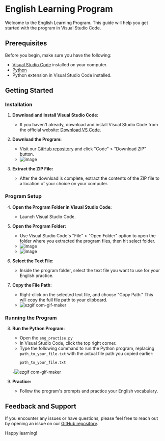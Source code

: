 # English Learning Program

Welcome to the English Learning Program. This guide will help you get started with the program in Visual Studio Code.

## Prerequisites

Before you begin, make sure you have the following:

- [Visual Studio Code](https://code.visualstudio.com/download) installed on your computer.
- [Python](https://www.python.org)
- Python extension in Visual Studio Code installed.

## Getting Started

### Installation

1. **Download and Install Visual Studio Code:**
   - If you haven't already, download and install Visual Studio Code from the official website: [Download VS Code](https://code.visualstudio.com/download).

2. **Download the Program:**
   - Visit our [GitHub repository](https://github.com/WattoX00/Eng_learing) and click "Code" > "Download ZIP" button.
   - ![image](https://github.com/WattoX00/Eng_learing/assets/78638839/18bc09de-532b-4ed3-a8bd-7ea5f1f90f5c)

3. **Extract the ZIP File:**
   - After the download is complete, extract the contents of the ZIP file to a location of your choice on your computer.

### Program Setup

4. **Open the Program Folder in Visual Studio Code:**
   - Launch Visual Studio Code.

5. **Open the Program Folder:**
   - Use Visual Studio Code's "File" > "Open Folder" option to open the folder where you extracted the program files, then hit select folder.
   - ![image](https://github.com/WattoX00/Eng_learing/assets/78638839/103fe40d-f906-4661-afb9-b87fc6593f0f)
   - ![image](https://github.com/WattoX00/Eng_learing/assets/78638839/12151f24-2150-4126-9f70-ddef36428f0c)

6. **Select the Text File:**
   - Inside the program folder, select the text file you want to use for your English practice.

7. **Copy the File Path:**
   - Right-click on the selected text file, and choose "Copy Path." This will copy the full file path to your clipboard.
   - ![ezgif com-gif-maker](https://github.com/WattoX00/Eng_learing/assets/78638839/f19ce989-b7df-4152-b073-b16aebde2a2b)

### Running the Program

8. **Run the Python Program:**
   - Open the `eng_practise.py`
   - In Visual Studio Code, click the top right corner.
   - Type the following command to run the Python program, replacing `path_to_your_file.txt` with the actual file path you copied earlier:
     ```bash
     path_to_your_file.txt
     ```
   -![ezgif com-gif-maker](https://github.com/WattoX00/Eng_learing/assets/78638839/86590983-437f-4d7c-909e-1707f033d3f9)

9. **Practice:**
   - Follow the program's prompts and practice your English vocabulary.

## Feedback and Support

If you encounter any issues or have questions, please feel free to reach out by opening an issue on our [GitHub repository](https://github.com/WattoX00/Eng_learing).

Happy learning!
